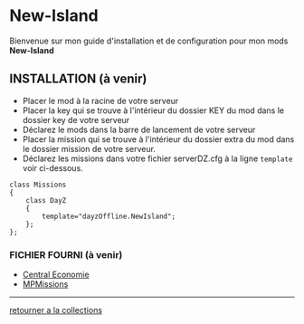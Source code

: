 # New-Island
Bienvenue sur mon guide d'installation et de configuration pour mon mods **New-Island**



## INSTALLATION  (à venir)
- Placer le mod à la racine de votre serveur
- Placer la key qui se trouve à l'intérieur du dossier KEY du mod dans le dossier key de votre serveur
- Déclarez le mods dans la barre de lancement de votre serveur
- Placer la mission qui se trouve à l'intérieur du dossier extra du mod dans le dossier mission de votre serveur.
- Déclarez les missions dans votre fichier serverDZ.cfg à la ligne `template` voir ci-dessous.
``` 
class Missions
{
    class DayZ
    {
		template="dayzOffline.NewIsland";
    };
};
```

### FICHIER FOURNI (à venir)
- [Central Economie](https://github.com/Djolehaineux/New-Island/tree/main/CE_NewIsland)
- [MPMissions](https://github.com/Djolehaineux/New-Island/tree/main/dayzOffline.NewIsland)
---

[retourner a la collections](https://github.com/Djolehaineux/DJO-mods-collection)
